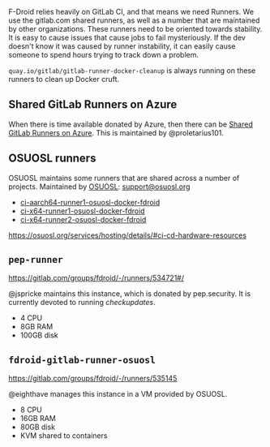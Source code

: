 
F-Droid relies heavily on GitLab CI, and that means we need Runners.  We use the gitlab.com shared runners, as well as a number that are maintained by other organizations.  These runners need to be oriented towards stability.  It is easy to cause issues that cause jobs to fail mysteriously.  If the dev doesn't know it was caused by runner instability, it can easily cause someone to spend hours trying to track down a problem.

`quay.io/gitlab/gitlab-runner-docker-cleanup` is always running on these runners to clean up Docker cruft.


## Shared GitLab Runners on Azure

When there is time available donated by Azure, then there can be
[Shared GitLab Runners on Azure](Continuous-Integration-(CI)/Shared-GitLab-Runners-on-Azure).  This is maintained by @proletarius101.


## OSUOSL runners

OSUOSL maintains some runners that are shared across a number of projects.  Maintained by [OSUOSL](https://osuosl.org/contact/): support@osuosl.org 

* [ci-aarch64-runner1-osuosl-docker-fdroid](https://gitlab.com/groups/fdroid/-/runners/15012154)
* [ci-x64-runner1-osuosl-docker-fdroid](https://gitlab.com/groups/fdroid/-/runners/15012034)
* [ci-x64-runner2-osuosl-docker-fdroid](https://gitlab.com/groups/fdroid/-/runners/15012150)

https://osuosl.org/services/hosting/details/#ci-cd-hardware-resources


## `pep-runner`

https://gitlab.com/groups/fdroid/-/runners/534721#/

@jspricke maintains this instance, which is donated by pep.security.  It is currently devoted to running _checkupdates_.

* 4 CPU
* 8GB RAM
* 100GB disk


## `fdroid-gitlab-runner-osuosl`

https://gitlab.com/groups/fdroid/-/runners/535145

@eighthave manages this instance in a VM provided by OSUOSL.

* 8 CPU
* 16GB RAM
* 80GB disk
* KVM shared to containers
